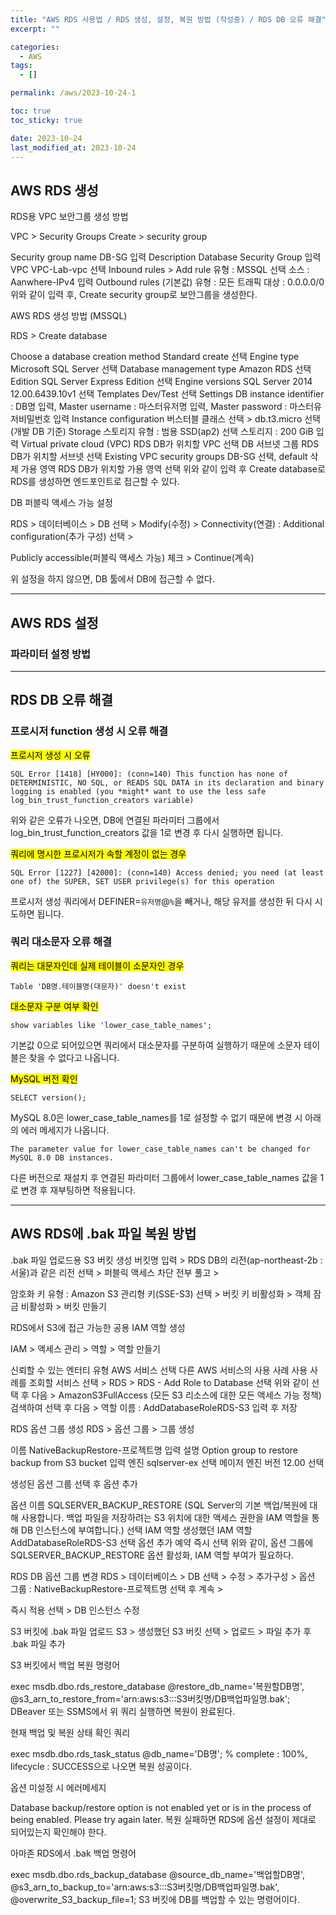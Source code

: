 ```yaml
---
title: "AWS RDS 사용법 / RDS 생성, 설정, 복원 방법 (작성중) / RDS DB 오류 해결"
excerpt: ""

categories:
  - AWS
tags:
  - []

permalink: /aws/2023-10-24-1

toc: true
toc_sticky: true

date: 2023-10-24
last_modified_at: 2023-10-24
---
```


## AWS RDS 생성

RDS용 VPC 보안그룹 생성 방법

VPC > Security Groups Create > security group

Security group name	DB-SG 입력
Description	Database Security Group 입력
VPC	VPC-Lab-vpc 선택
Inbound rules > Add rule	유형 : MSSQL 선택
소스 : Aanwhere-IPv4 입력
Outbound rules (기본값)	유형 : 모든 트래픽
대상 : 0.0.0.0/0
위와 같이 입력 후, Create security group로 보안그룹을 생성한다.



AWS RDS 생성 방법 (MSSQL)

RDS > Create database

Choose a database creation method	Standard create 선택
Engine type	Microsoft SQL Server 선택
Database management type	Amazon RDS 선택
Edition	SQL Server Express Edition 선택
Engine versions	SQL Server 2014 12.00.6439.10v1 선택
Templates	Dev/Test 선택
Settings	DB instance identifier : DB명 입력,
Master username : 마스터유저명 입력,
Master password : 마스터유저비밀번호 입력
Instance configuration	버스터블 클래스 선택 > db.t3.micro 선택 (개발 DB 기준)
Storage	스토리지 유형 : 범용 SSD(ap2) 선택
스토리지 : 200 GiB 입력
Virtual private cloud (VPC)	RDS DB가 위치할 VPC 선택
DB 서브넷 그룹	RDS DB가 위치할 서브넷 선택
Existing VPC security groups	DB-SG 선택, default 삭제
가용 영역	RDS DB가 위치할 가용 영역 선택
위와 같이 입력 후 Create database로 RDS를 생성하면 엔드포인트로 접근할 수 있다.



DB 퍼블릭 액세스 가능 설정

RDS > 데이터베이스 > DB 선택 > Modify(수정) > Connectivity(연결) : Additional configuration(추가 구성) 선택 >

Publicly accessible(퍼블릭 액세스 가능) 체크 > Continue(계속)

위 설정을 하지 않으면, DB 툴에서 DB에 접근할 수 없다.

---

## AWS RDS 설정

### 파라미터 설정 방법






---

## RDS DB 오류 해결

### 프로시저 function 생성 시 오류 해결

<mark>프로시저 생성 시 오류</mark>
```
SQL Error [1418] [HY000]: (conn=140) This function has none of DETERMINISTIC, NO SQL, or READS SQL DATA in its declaration and binary logging is enabled (you *might* want to use the less safe log_bin_trust_function_creators variable)
```
위와 같은 오류가 나오면, DB에 연결된 파라미터 그룹에서 log_bin_trust_function_creators 값을 1로 변경 후 다시 실행하면 됩니다.

<mark>쿼리에 명시한 프로시저가 속할 계정이 없는 경우</mark>
```
SQL Error [1227] [42000]: (conn=140) Access denied; you need (at least one of) the SUPER, SET USER privilege(s) for this operation
```
프로시저 생성 쿼리에서 DEFINER=`유저명`@`%`을 빼거나, 해당 유저를 생성한 뒤 다시 시도하면 됩니다.

### 쿼리 대소문자 오류 해결
<mark>쿼리는 대문자인데 실제 테이블이 소문자인 경우</mark>
```
Table 'DB명.테이블명(대문자)' doesn't exist
```

<mark>대소문자 구분 여부 확인</mark>
```
show variables like 'lower_case_table_names';
```
기본값 0으로 되어있으면 쿼리에서 대소문자를 구분하여 실행하기 때문에 소문자 테이블은 찾을 수 없다고 나옵니다.

<mark>MySQL 버전 확인</mark>
```
SELECT version();
```
MySQL 8.0은 lower_case_table_names를 1로 설정할 수 없기 때문에 변경 시 아래의 에러 메세지가 나옵니다.
```
The parameter value for lower_case_table_names can't be changed for MySQL 8.0 DB instances.
```
다른 버전으로 재설치 후 연결된 파라미터 그룹에서 lower_case_table_names 값을 1로 변경 후 재부팅하면 적용됩니다.

---

## AWS RDS에 .bak 파일 복원 방법

.bak 파일 업로드용 S3 버킷 생성
버킷명 입력 > RDS DB의 리전(ap-northeast-2b : 서울)과 같은 리전 선택 > 퍼블릭 액세스 차단 전부 풀고 >

암호화 키 유형 : Amazon S3 관리형 키(SSE-S3) 선택 > 버킷 키 비활성화 >  객체 잠금 비활성화 > 버킷 만들기


RDS에서 S3에 접근 가능한 공용 IAM 역할 생성

IAM > 액세스 관리 > 역할 > 역할 만들기

신뢰할 수 있는 엔터티 유형	AWS 서비스 선택
다른 AWS 서비스의 사용 사례	사용 사례를 조회할 서비스 선택 > RDS > RDS - Add Role to Database 선택
위와 같이 선택 후 다음 > AmazonS3FullAccess (모든 S3 리소스에 대한 모든 액세스 가능 정책) 검색하여 선택 후 다음 >
역할 이름 : AddDatabaseRoleRDS-S3 입력 후 저장

RDS 옵션 그룹 생성
RDS > 옵션 그룹 > 그룹 생성

이름	NativeBackupRestore-프로젝트명 입력
설명	Option group to restore backup from S3 bucket 입력
엔진	sqlserver-ex 선택
메이저 엔진 버전	12.00 선택


생성된 옵션 그룹 선택 후 옵션 추가

옵션 이름	SQLSERVER_BACKUP_RESTORE (SQL Server의 기본 백업/복원에 대해 사용합니다. 백업 파일을 저장하려는 S3 위치에 대한 액세스 권한을 IAM 역할을 통해 DB 인스턴스에 부여합니다.) 선택
IAM 역할	생성했던 IAM 역할 AddDatabaseRoleRDS-S3 선택
옵션 추가 예약	즉시 선택
위와 같이, 옵션 그룹에 SQLSERVER_BACKUP_RESTORE 옵션 활성화, IAM 역할 부여가 필요하다.

RDS DB 옵션 그룹 변경
RDS > 데이터베이스 > DB 선택 > 수정 > 추가구성 > 옵션 그룹 : NativeBackupRestore-프로젝트명 선택 후 계속 >

즉시 적용 선택 > DB 인스턴스 수정

S3 버킷에 .bak 파일 업로드
S3 > 생성했던 S3 버킷 선택 > 업로드 > 파일 추가 후 .bak 파일 추가

S3 버킷에서 백업 복원 명령어

exec msdb.dbo.rds_restore_database
@restore_db_name='복원할DB명',
@s3_arn_to_restore_from='arn:aws:s3:::S3버킷명/DB백업파일명.bak';
DBeaver 또는 SSMS에서 위 쿼리 실행하면 복원이 완료된다.



현재 백업 및 복원 상태 확인 쿼리

exec msdb.dbo.rds_task_status @db_name='DB명';
% complete : 100%, lifecycle : SUCCESS으로 나오면 복원 성공이다.



옵션 미설정 시 에러메세지

Database backup/restore option is not enabled yet or is in the process of being enabled. Please try again later.
복원 실패하면 RDS에 옵션 설정이 제대로 되어있는지 확인해야 한다.



아마존 RDS에서 .bak 백업 명령어

exec msdb.dbo.rds_backup_database 
@source_db_name='백업할DB명', 
@s3_arn_to_backup_to='arn:aws:s3:::S3버킷명/DB백업파일명.bak',
@overwrite_S3_backup_file=1;
S3 버킷에 DB를 백업할 수 있는 명령어이다.